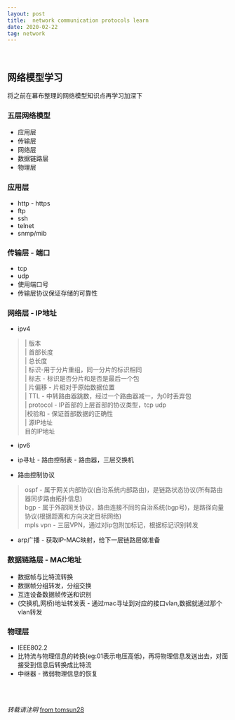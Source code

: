 ```yaml
---
layout: post
title:  network communication protocols learn
date: 2020-02-22
tag: network
---
```

<br>

## 网络模型学习  

将之前在幕布整理的网络模型知识点再学习加深下  

### 五层网络模型  

* 应用层  
* 传输层  
* 网络层  
* 数据链路层  
* 物理层  

### 应用层  

* http - https
* ftp
* ssh
* telnet
* snmp/mib

### 传输层 - 端口  

* tcp 
* udp
* 使用端口号
* 传输层协议保证存储的可靠性  

### 网络层 - IP地址  

* ipv4   
> | 版本   
> | 首部长度  
> | 总长度  
> | 标识-用于分片重组，同一分片的标识相同   
> | 标志 - 标识是否分片和是否是最后一个包   
> | 片偏移 - 片相对于原始数据位置   
> | TTL - 中转路由器跳数，经过一个路由器减一，为0时丢弃包  
> | protocol - IP首部的上层首部的协议类型，tcp udp  
> |校验和 - 保证首部数据的正确性  
> | 源IP地址  
> 目的IP地址  

* ipv6  

* ip寻址 - 路由控制表 - 路由器，三层交换机    

* 路由控制协议  
> ospf - 属于网关内部协议(自治系统内部路由)，是链路状态协议(所有路由器同步路由拓扑信息)  
> bgp - 属于外部网关协议，路由连接不同的自治系统(bgp号)，是路径向量协议(根据距离和方向决定目标网络)  
> mpls vpn - 三层VPN，通过对ip包附加标记，根据标记识别转发  

* arp广播 - 获取IP-MAC映射，给下一层链路层做准备  

### 数据链路层 - MAC地址  

* 数据帧与比特流转换  
* 数据帧分组转发，分组交换
* 互连设备数据帧传送和识别
* (交换机,网桥)地址转发表 - 通过mac寻址到对应的接口vlan,数据就通过那个vlan转发  

### 物理层  

* IEEE802.2
* 比特流与物理信息的转换(eg:01表示电压高低)，再将物理信息发送出去，对面接受到信息后转换成比特流  
* 中继器 - 微弱物理信息的恢复  

<br>
<br>

*转载请注明* [from tomsun28](http://usthe.com)
